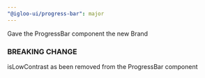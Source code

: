 ```yaml
---
"@igloo-ui/progress-bar": major
---
```


Gave the ProgressBar component the new Brand

### BREAKING CHANGE
isLowContrast as been removed from the ProgressBar component

